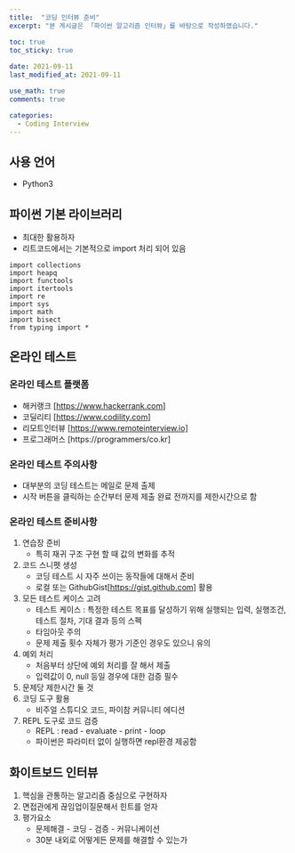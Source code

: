 ```yaml
---
title:  "코딩 인터뷰 준비"
excerpt: "본 게시글은 「파이썬 알고리즘 인터뷰」를 바탕으로 작성하였습니다."

toc: true
toc_sticky: true
 
date: 2021-09-11
last_modified_at: 2021-09-11

use_math: true
comments: true

categories:
  - Coding Interview
---
```


## 사용 언어
- Python3

## 파이썬 기본 라이브러리
- 최대한 활용하자
- 리트코드에서는 기본적으로 import 처리 되어 있음
```
import collections
import heapq
import functools
import itertools
import re
import sys
import math
import bisect
from typing import *
```

## 온라인 테스트
### 온라인 테스트 플랫폼
- 해커랭크 [https://www.hackerrank.com]
- 코딜리티 [https://www.codility.com]
- 리모트인터뷰 [https://www.remoteinterview.io]
- 프로그래머스 [https://programmers/co.kr]

### 온라인 테스트 주의사항
- 대부분의 코딩 테스트는 메일로 문제 출제
- 시작 버튼을 클릭하는 순간부터 문제 제출 완료 전까지를 제한시간으로 함

### 온라인 테스트 준비사항
1. 연습장 준비
	- 특히 재귀 구조 구현 할 때 값의 변화를 추적 
2. 코드 스니펫 생성
	- 코딩 테스트 시 자주 쓰이는 동작들에 대해서 준비
	- 로컬 또는 GithubGist[https://gist.github.com] 활용
3. 모든 테스트 케이스 고려
	- 테스트 케이스 : 특정한 테스트 목표를 달성하기 위해 실행되는 입력, 실행조건, 테스트 절차, 기대 결과 등의 스펙
	- 타임아웃 주의
	- 문제 제출 횟수 자체가 평가 기준인 경우도 있으니 유의
4. 예외 처리
	- 처음부터 상단에 예외 처리를 잘 해서 제출
	- 입력값이 0, null 등일 경우에 대한 검증 필수
5. 문제당 제한시간 둘 것
6. 코딩 도구 활용
	- 비주얼 스튜디오 코드, 파이참 커뮤니티 에디션
7. REPL 도구로 코드 검증
	- REPL : read - evaluate - print - loop
	- 파이썬은 파라미터 없이 실행하면 repl환경 제공함

## 화이트보드 인터뷰
1. 핵심을 관통하는 알고리즘 중심으로 구현하자
2. 면접관에게 끊임업이질문해서 힌트를 얻자
3. 평가요소
	- 문제해결 - 코딩 - 검증 - 커뮤니케이션
	- 30분 내외로 어떻게든 문제를 해결할 수 있는가









